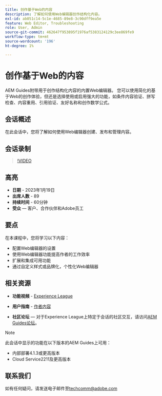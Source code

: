 ```yaml
---
title: 创作基于Web的内容
description: 了解如何使用Web编辑器创作结构化内容。
exl-id: ab051c14-5c1e-4685-89e8-3c90dff9ea5e
feature: Web Editor, Troubleshooting
role: User, Admin
source-git-commit: 462647f953895f1976af5383124129c3ee869fe9
workflow-type: tm+mt
source-wordcount: '196'
ht-degree: 1%

---
```


# 创作基于Web的内容

AEM Guides附带用于创作结构化内容的内置Web编辑器。 您可以使用简化的基于Web的创作体验，但还是选择使用或启用强大的功能，如条件内容验证、拼写检查、内容重用、引用验证、友好名称和创作数学公式。

## 会话概述

在此会话中，您将了解如何使用Web编辑器创建、发布和管理内容。

## 会话录制

>[!VIDEO](https://video.tv.adobe.com/v/3414171/dita-authoring-ccms-web-author?quality=12&learn=on)

## 高亮

- **日期** - 2023年1月19日
- **出席人数** - 89
- **持续时间** - 60分钟
- **受众** — 客户、合作伙伴和Adobe员工

## 要点

在本课程中，您将学习以下内容：
- 配置Web编辑器的设置
- 使用Web编辑器功能提高作者的工作效率
- 扩展和集成可用功能
- 通过自定义样式或品牌化，个性化Web编辑器

## 相关资源

- **功能视频** - [Experience League](https://experienceleague.adobe.com/docs/experience-manager-guides-learn/videos/advanced-user-guide/overview.html?lang=en)

- **用户指南** - [作者内容](https://help.adobe.com/en_US/xml-documentation-for-adobe-experience-manager/index.html#t=DXML-master-map/authoring-content.html)

- **社区论坛** — 对于Experience League上特定于会话的社区交互，请访问[AEM Guides论坛](https://experienceleaguecommunities.adobe.com/t5/experience-manager-guides/bd-p/xml-documentation-discussions)。

>[!NOTE]
>
> 此会话中显示的功能在以下版本的AEM Guides上可用：
> - 内部部署4.1.3或更高版本
> - Cloud Service2211及更高版本

## 联系我们

如有任何疑问，请发送电子邮件至<techcomm@adobe.com>
